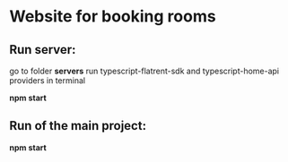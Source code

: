# Website for booking rooms

## Run server:
go to folder **servers**
run typescript-flatrent-sdk and typescript-home-api providers in terminal

**npm start**

## Run of the main project:
**npm start**
